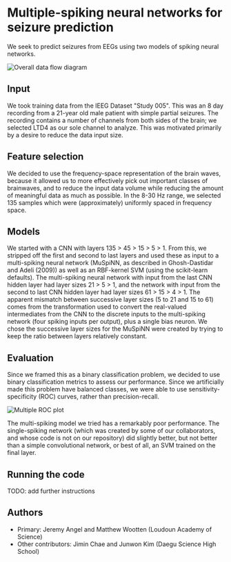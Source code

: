 # Multiple-spiking neural networks for seizure prediction
We seek to predict seizures from EEGs using two models of spiking neural networks.

![Overall data flow diagram](https://cdn.rawgit.com/matthewlw/snn-seizure-prediction/ae4c1623/diagrams/uncolored-flowchart.svg)

## Input

We took training data from the IEEG Dataset "Study 005". This was an 8 day recording from a 21-year old male patient with simple partial seizures. The recording contains a number of channels from both sides of the brain; we selected LTD4 as our sole channel to analyze. This was motivated primarily by a desire to reduce the data input size.

## Feature selection

We decided to use the frequency-space representation of the brain waves, because it allowed us to more effectively pick out important classes of brainwaves, and to reduce the input data volume while reducing the amount of meaningful data as much as possible. In the 8-30 Hz range, we selected 135 samples which were (approximately) uniformly spaced in frequency space.

## Models

We started with a CNN with layers 135 > 45 > 15 > 5 > 1. From this, we stripped off the first and second to last layers and used these as input to a multi-spiking neural network (MuSpiNN, as described in Ghosh-Dastidar and Adeli (2009)) as well as an RBF-kernel SVM (using the scikit-learn defaults). The multi-spiking neural network with input from the last CNN hidden layer had layer sizes 21 > 5 > 1, and the network with input from the second to last CNN hidden layer had layer sizes 61 > 15 > 4 > 1. The apparent mismatch between successive layer sizes (5 to 21 and 15 to 61) comes from the transformation used to convert the real-valued intermediates from the CNN to the discrete inputs to the multi-spiking network (four spiking inputs per output), plus a single bias neuron. We chose the successive layer sizes for the MuSpiNN were created by trying to keep the ratio between layers relatively constant. 

## Evaluation

Since we framed this as a binary classification problem, we decided to use binary classification metrics to assess our performance. Since we artificially made this problem have balanced classes, we were able to use sensitivity-specificity (ROC) curves, rather than precision-recall. 

![Multiple ROC plot](https://cdn.rawgit.com/matthewlw/snn-seizure-prediction/ae4c1623/diagrams/final-roc.svg)

The multi-spiking model we tried has a remarkably poor performance. The single-spiking network (which was created by some of our collaborators, and whose code is not on our repository) did slightly better, but not better than a simple convolutional network, or best of all, an SVM trained on the final layer.

## Running the code

TODO: add further instructions

## Authors

- Primary: Jeremy Angel and Matthew Wootten (Loudoun Academy of Science)
- Other contributors: Jimin Chae and Junwon Kim (Daegu Science High School)
